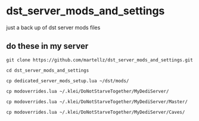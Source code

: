# dst_server_mods_and_settings

just a back up of dst server mods files

## do these in my server 

    git clone https://github.com/martellz/dst_server_mods_and_settings.git

    cd dst_server_mods_and_settings

    cp dedicated_server_mods_setup.lua ~/dst/mods/

    cp modoverrides.lua ~/.klei/DoNotStarveTogether/MyDediServer/
    
    cp modoverrides.lua ~/.klei/DoNotStarveTogether/MyDediServer/Master/
    
    cp modoverrides.lua ~/.klei/DoNotStarveTogether/MyDediServer/Caves/
